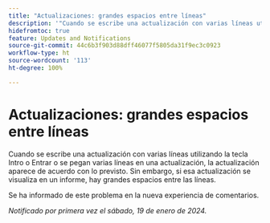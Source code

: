 ```yaml
---
title: "Actualizaciones: grandes espacios entre líneas"
description: '"Cuando se escribe una actualización con varias líneas utilizando la tecla Entrar o Intro o se pegan varias líneas en una actualización, la actualización aparece de acuerdo con lo previsto. Sin embargo, si se visualiza esa actualización en un informe, hay grandes espacios entre las líneas".'
hidefromtoc: true
feature: Updates and Notifications
source-git-commit: 44c6b3f903d88dff46077f5805da31f9ec3c0923
workflow-type: ht
source-wordcount: '113'
ht-degree: 100%

---
```



# Actualizaciones: grandes espacios entre líneas

Cuando se escribe una actualización con varias líneas utilizando la tecla Intro o Entrar o se pegan varias líneas en una actualización, la actualización aparece de acuerdo con lo previsto. Sin embargo, si esa actualización se visualiza en un informe, hay grandes espacios entre las líneas.

Se ha informado de este problema en la nueva experiencia de comentarios.

_Notificado por primera vez el sábado, 19 de enero de 2024._
